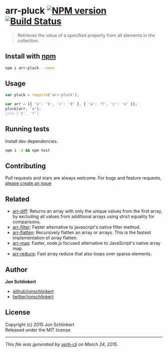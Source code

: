 # arr-pluck [![NPM version](https://badge.fury.io/js/arr-pluck.svg)](http://badge.fury.io/js/arr-pluck)  [![Build Status](https://travis-ci.org/jonschlinkert/arr-pluck.svg)](https://travis-ci.org/jonschlinkert/arr-pluck) 

> Retrieves the value of a specified property from all elements in the collection.

## Install with [npm](npmjs.org)

```bash
npm i arr-pluck --save
```

## Usage

```js
var pluck = require('arr-pluck');

var arr = [{ 'a': 'b', 'c': 'd' }, { 'a': 'f', 'c': 'e' }];
pluck(arr, 'a');
//=> ['b', 'f']
```

## Running tests
Install dev dependencies.

```bash
npm i -d && npm test
```

## Contributing
Pull requests and stars are always welcome. For bugs and feature requests, [please create an issue](https://github.com/jonschlinkert/arr-pluck/issues)

## Related
* [arr-diff](https://github.com/jonschlinkert/arr-diff): Returns an array with only the unique values from the first array, by excluding all values from additional arrays using strict equality for comparisons.
* [arr-filter](https://github.com/jonschlinkert/arr-filter): Faster alternative to javascript's native filter method.
* [arr-flatten](https://github.com/jonschlinkert/arr-flatten): Recursively flatten an array or arrays. This is the fastest implementation of array flatten.
* [arr-map](https://github.com/jonschlinkert/arr-map): Faster, node.js focused alternative to JavaScript's native array map.
* [arr-reduce](https://github.com/jonschlinkert/arr-reduce): Fast array reduce that also loops over sparse elements.

## Author

**Jon Schlinkert**
 
+ [github/jonschlinkert](https://github.com/jonschlinkert)
+ [twitter/jonschlinkert](http://twitter.com/jonschlinkert) 

## License
Copyright (c) 2015 Jon Schlinkert  
Released under the MIT license

***

_This file was generated by [verb-cli](https://github.com/assemble/verb-cli) on March 24, 2015._
